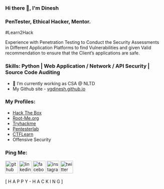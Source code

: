 ### Hi there 👋, I'm Dinesh

### PenTester, Ethical Hacker, Mentor.

#Learn2Hack

Experience with Penetration Testing to Conduct the Security Assessments in Different Application Platforms to find Vulnerabilities and given Valid recommendation to ensure that the Client’s applications are safe.

### Skills: Python | Web Application / Network / API  Security  | Source Code Auditing

- 🔭 I’m currently working as CSA @ NLTD 
- My Github site - [vgdinesh.github.io](https://vgdinesh.github.io)

### My Profiles: 
* [Hack The Box](https://app.hackthebox.eu/profile/67477)  
* [Root-Me.org](https://www.root-me.org/8u5y_833)
* [Tryhackme](https://tryhackme.com/p/BusyBee)
* [Pentesterlab](https://pentesterlab.com/profile/0xBusyBee)
* [CTFLearn](https://ctflearn.com/user/0xBusyBee)
* Offensive Security 


### Ping Me:
[<img src='https://cdn.jsdelivr.net/npm/simple-icons@3.0.1/icons/github.svg' alt='github' height='40'>](https://github.com/vgdinesh)  [<img src='https://cdn.jsdelivr.net/npm/simple-icons@3.0.1/icons/linkedin.svg' alt='linkedin' height='40'>](https://www.linkedin.com/in/dineshvgofficial/)  [<img src='https://cdn.jsdelivr.net/npm/simple-icons@3.0.1/icons/facebook.svg' alt='facebook' height='40'>](https://www.facebook.com/dineshvgofficial)  [<img src='https://cdn.jsdelivr.net/npm/simple-icons@3.0.1/icons/instagram.svg' alt='instagram' height='40'>](https://www.instagram.com/dineshvgofficial/)  [<img src='https://cdn.jsdelivr.net/npm/simple-icons@3.0.1/icons/twitter.svg' alt='twitter' height='40'>]([0xbusybee](https://twitter.com/0xbusybee))  


[  H  A  P  P  Y  -  H  A  C   K  I  N  G  ] 
